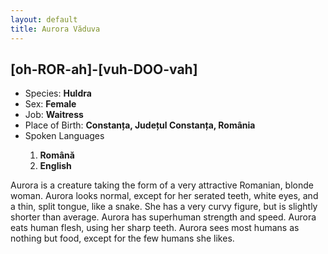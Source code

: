 ```yaml
---
layout: default
title: Aurora Văduva
---
```

<h2>[oh-ROR-ah]-[vuh-DOO-vah]</h2>
<ul>
<li>Species: <b>Huldra</b></li>
<li>Sex: <b>Female</b></li>
<li>Job: <b>Waitress</b></li>
<li>Place of Birth: <b>Constanța, Județul Constanța, România</b></li>
<li>Spoken Languages</li>
<ol>
<li><b>Română</b></li>
<li><b>English</b></li>
</ol>
</ul>
Aurora is a creature taking the form of a very attractive Romanian, blonde woman. Aurora looks normal, except for her serated teeth, white eyes, and a thin, split tongue, like a snake. She has a very curvy figure, but is slightly shorter than average. Aurora has superhuman strength and speed. Aurora eats human flesh, using her sharp teeth. Aurora sees most humans as nothing but food, except for the few humans she likes.